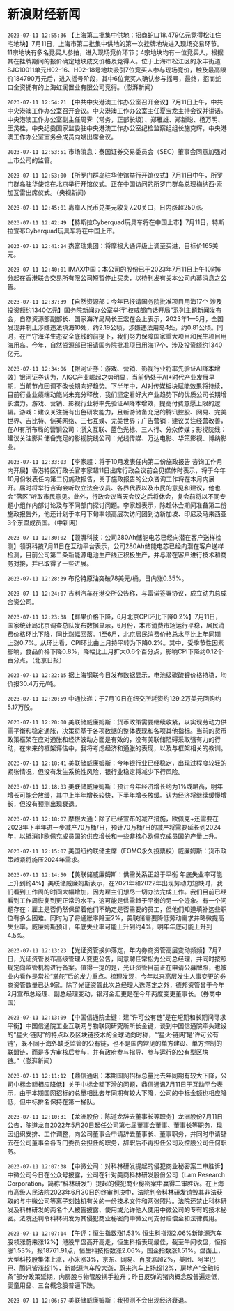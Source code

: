 # 新浪财经新闻
`2023-07-11 12:55:36` 【上海第二批集中供地：招商蛇口18.479亿元竞得松江住宅地块】7月11日，上海市第二批集中供地的第一次挂牌地块进入现场交易环节。11宗地块有多名竞买人参拍，进入现场竞价环节；4宗地块均有一位竞买人，根据其在挂牌期间的报价确定地块成交价格及竞得人。位于上海市松江区的永丰街道SJC10011单元H02-16、H02-18号地块吸引7位竞买人参与现场竞价，触及最高限价184790万元后，进入摇号阶段，其中6位竞买人确认参与摇号，最终，招商蛇口全资拥有的上海虹润置业有限公司竞得。（澎湃新闻）

`2023-07-11 12:54:21` 【中共中央港澳工作办公室召开会议】7月11日上午，中共中央港澳工作办公室召开会议。中央港澳工作办公室主任夏宝龙主持会议并讲话。中央港澳工作办公室副主任周霁（常务，正部长级）、郑雁雄、郑新聪、杨万明、王灵桂，中央纪委国家监委驻中央港澳工作办公室纪检监察组组长施克辉，中央港澳工作办公室室务会成员向斌出席会议。

`2023-07-11 12:53:51` 市场消息：泰国证券交易委员会（SEC）董事会同意加强对上市公司的监管。

`2023-07-11 12:53:00` 【所罗门群岛驻华使馆举行开馆仪式】7月11日中午，所罗门群岛驻华使馆在北京举行开馆仪式。正在中国访问的所罗门群岛总理梅纳西·索加瓦雷出席仪式。（央视新闻）

`2023-07-11 12:45:01` 离岸人民币兑美元收复7.20关口，日内涨超250点。

`2023-07-11 12:42:49` 【特斯拉Cyberquad玩具车将在中国上市】7月11日，特斯拉宣布Cyberquad玩具车将在中国上市。

`2023-07-11 12:41:24` 杰富瑞集团：将摩根大通评级上调至买进，目标价165美元。

`2023-07-11 12:40:01` IMAX中国：本公司的股份已于2023年7月11日上午10时6分起在香港联合交易所有限公司短暂停止买卖，以待刊发有关本公司内幕消息之公告。

`2023-07-11 12:37:39` 【自然资源部：今年已报请国务院批准项目用海17个 涉及投资额约1340亿元】国务院新闻办公室举行“权威部门话开局”系列主题新闻发布会，自然资源部副部长、国家海洋局局长王宏在会上表示，2023年1—5月，全国发现并制止涉嫌违法填海10处，约2.19公顷，涉嫌违法用岛4处，约0.81公顷。同时，在严守海洋生态安全底线的前提下，我们努力保障国家重大项目和民生项目用海用岛。今年，自然资源部已报请国务院批准项目用海17个，涉及投资额约1340亿元。

`2023-07-11 12:34:06` 【银河证券：游戏、营销、影视行业将率先验证AI降本增效】银河证券认为，AIGC产业崛起之势明显，当前仍处于AI+时代产业发展早期，当前节点回调不改长期向好趋势。下半年中，AI对传媒板块赋能效果将持续，目前行业业绩端动能尚未充分释放，我们坚定看好大产业趋势下的优质公司长期增长潜力。游戏、营销、影视行业将率先验证AI降本增效，提高付费意愿上限的逻辑。游戏：建议关注拥有出色研发能力，且新游储备充足的腾讯控股、网易、完美世界、吉比特、恺英网络、三七互娱、完美世界；广告营销：建议关注经营改善，在AI有所布局的营销公司：浙文互联、蓝色光标、三人行、分众传媒；影视院线：建议关注影片储备充足的影视院线公司：光线传媒、万达电影、华策影视、博纳影业。

`2023-07-11 12:33:03` 【李家超：将于10月发表任内第二份施政报告 咨询工作月内开展】香港特区行政长官李家超11日出席行政会议前会见媒体时表示，将于今年10月份发表任内第二份施政报告，关于施政报告的公众咨询工作将在本月内展开。届时将举行咨询会听取立法会议员、各界代表以及市民的意见和建议，他也会“落区”听取市民意见。此外，行政会议当天会议之后将休会，复会前将以不同专题小组作内部讨论及与不同部门探讨问题。李家超表示，除趁休会期间准备第二份施政报告外，他还计划于本月下旬率领高层次访问团到访新加坡、印尼及马来西亚3个东盟成员国。（中新网）

`2023-07-11 12:30:02` 【领湃科技：公司280Ah储能电芯已经向潜在客户送样检测】领湃科技7月11日在互动平台表示，公司280Ah储能电芯已经向潜在客户送样检测，目前公司第二条新能源电池生产线正积极生产，并与潜在客户进行技术和商务对接，并已取得了一些进展。

`2023-07-11 12:28:39` 布伦特原油突破78美元/桶，日内涨0.35%。

`2023-07-11 12:24:07` 吉利汽车在港交所公告称，与雷诺签署协议，成立动力总成合资公司。

`2023-07-11 12:23:38` 【鲜果价格下降，6月北京CPI环比下降0.2%】7月11日，国家统计局北京调查总队发布数据显示，6月份，本市消费市场运行平稳，居民消费价格环比下降，同比涨幅回落。1至6月，北京居民消费价格总水平比上年同期上涨0.7%。从环比看，CPI环比由上月持平转为下降0.2%。其中，受季节性因素影响，食品价格下降0.8%，降幅比上月扩大0.6个百分点，影响CPI下降约0.12个百分点。（北京日报）

`2023-07-11 12:22:15` 据上海钢联今日发布数据显示，电池级碳酸锂价格持稳，均价报30.4万元/吨。

`2023-07-11 12:20:59` 中通快递：于7月10日在纽交所耗资约129.2万美元回购约5.17万股。

`2023-07-11 12:20:00` 美联储威廉姆斯：货币政策需要继续收紧，以实现劳动力供需平衡和稳定通胀，决策将基于各项数据的整体表现和各项其他指标。当前的货币政策框架在应对通胀和经济波动方面是有效的，没有美联储阻碍采取强有力的行动，在未来的框架评估中，我将考虑经济和通胀的表现，以及与框架相关的教训。

`2023-07-11 12:18:41` 美联储威廉姆斯：今年银行业已经稳定，出现过程度较轻的紧张情况，但没有发生系统性风险，银行业稳定将减少下行风险。

`2023-07-11 12:18:33` 美联储威廉姆斯：预计今年经济增长约为1%或略高，明年增长可能会放缓，其中上半年增长较快，下半年增长放缓。认为经济将继续缓慢增长，但没有预测出现衰退。

`2023-07-11 12:18:07` 摩根大通：除了已经宣布的减产措施，欧佩克+还需要在2023年下半年进一步减产70万桶/日，预计70万桶/日的减产将需要延长到2024年，以抵消非欧佩克成员国的供应增长和一些非核心欧佩克成员国的产量上升。

`2023-07-11 12:15:07` 美国纽约联储主席（FOMC永久投票权）威廉姆斯：货币政策趋紧将施压2024年需求。

`2023-07-11 12:14:50` 【美联储威廉姆斯：供需关系正趋于平衡 年底失业率可能上升到约4%】美联储威廉姆斯表示，在2021年和2022年出现劳动力短缺时，我们看到工作周的时间大幅增加，因为雇主们想尽一切办法完成工作。我们目前已经看到工作周恢复到更正常的水平，这可能是供需趋于平衡的另一个迹象。有一个问题存在：雇主是否仍然保留着他们不确定是否需要的员工，但他们知道填补这些职位有多么困难。同时为了将通胀率降至2%，美联储需要降低劳动需求并略微提高失业率。威廉姆斯预计，年底失业率可能上升到约4%，明年年底可能上升到4.5%。

`2023-07-11 12:13:23` 【光证资管换帅落定，年内券商资管高层变动频频】7月7日，光证资管发布高级管理人变更公告，同意聘任常松为公司总经理，并同时按照规定向监管机构进行备案。值得一提的是，光证资管目前正在申请公募牌照，也被业内看作是常松“掌舵”后的发力重点。梳理发现，今年以来高层发生人事变更的券商资管数量已达9家。除了光证资管此次总经理人选落定之外，德邦资管曾于今年2月宣布总经理、副总经理变动，银河金汇更是在今年两度变更董事长。（券商中国）

`2023-07-11 12:13:09` 【中国信通院金键：建“许可公有链”是在短期和长期间寻求平衡】中国信通院工业互联网与物联网研究所所长金键，谈到中国信通院牵头建设的“星火·链网”的特点以及区块链技术的全球动向时称，“‘星火·链网’是‘许可公有链’，既不同于海外缺乏监管的公有链，也不是国内常见的单方建设、单方控制的联盟链，而是多方审核后参与，并有政府参与指导、参与运行的公有型区块链。”（澎湃新闻）

`2023-07-11 12:11:12` 【鼎信通讯：本期国网招标总量比去年同期有较大下降，公司中标金额相应降低】关于中标金额下滑的问题，鼎信通讯7月11日于互动平台表示，由于本期国网招标的总量相比去年同期有较大下降，公司的中标金额也相应降低，但中标排名保持在第一梯队。

`2023-07-11 12:10:31` 【龙洲股份：陈道龙辞去董事长等职务】龙洲股份7月11日公告，陈道龙自2022年5月20日起任公司第七届董事会董事、董事长等职务，现因组织安排、工作调整，向公司董事会申请辞去董事长、董事职务，并同时申请辞去在公司董事会各专门委员会担任的职务，辞职后不再担任公司及控股公司任何职务。

`2023-07-11 12:07:38` 【中微公司：对科林研发提起的侵犯商业秘密案二审胜诉】中微公司今日在公众号披露，公司在针对美商科林研发股份公司（Lam Research Corporation，简称“科林研发”）提起的侵犯商业秘密案中赢得二审胜诉。在上海市高级人民法院2023年6月30日的终审判决中，法院判令科林研发销毁其非法获取的与中微公司等离子刻蚀机有关的一份技术文件和两张照片。法院还禁止科林研发及科林研发的两名个人被告披露、使用或允许他人使用中微公司的专有的技术秘密。法院还判令科林研发为其侵犯商业秘密向中微公司支付赔偿金和法律费用。

`2023-07-11 12:07:14` 【午评：恒生指数涨1.53% 恒生科指涨2.06%新能源汽车股领涨蔚来涨12%】港股早盘高开高走，恒生科指表现最佳，截至午间收盘，恒指涨1.53%，报18761.91点，恒生科技指数涨2.06%，国企指数涨1.51%。盘面上，大型科技股集体上涨，小米涨3%，京东、网易、百度涨超2%，美团、阿里巴巴、腾讯皆涨超1%，新能源汽车股大涨，蔚来汽车上扬超12%，房地产“金融16条”部分政策延期，内房股与物管股携手拉升；昨日反弹的猪肉概念股普遍走低，婴童用品、三台概念股普遍下跌。

`2023-07-11 12:06:57` 美联储威廉姆斯：我预测不会出现经济衰退。

